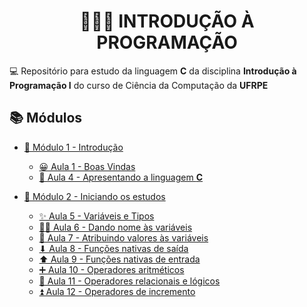 <h1 align="center">👨🏻‍💻 INTRODUÇÃO À PROGRAMAÇÃO</h1>

💻 Repositório para estudo da linguagem **C** da disciplina **Introdução à Programação I** do curso de Ciência da Computação da **UFRPE**

## 📚 Módulos

- [📒 Módulo 1 - Introdução](modulo01)

  - [😀 Aula 1 - Boas Vindas](modulo01/aula01)
  - [📖 Aula 4 - Apresentando a linguagem **C**](modulo01/aula04)

- [📕 Módulo 2 - Iniciando os estudos](modulo02)

  - [✨ Aula 5 - Variáveis e Tipos](modulo02/aula05)
  - [✍🏻 Aula 6 - Dando nome às variáveis](modulo02/aula06)
  - [🔨 Aula 7 - Atribuindo valores às variáveis](modulo02/aula07)
  - [⬇ Aula 8 - Funções nativas de saída](modulo02/aula08)
  - [⬆ Aula 9 - Funções nativas de entrada](modulo02/aula09)
  - [➕ Aula 10 - Operadores aritméticos](modulo02/aula10)
  - [🤔 Aula 11 - Operadores relacionais e lógicos](modulo02/aula11)
  - [⏫ Aula 12 - Operadores de incremento](modulo02/aula12)
